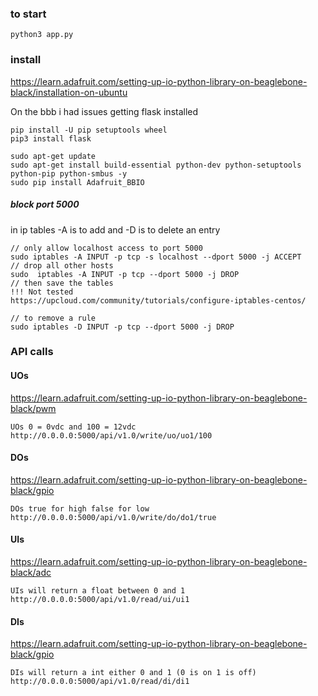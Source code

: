 
### to start
```
python3 app.py 
```

### install

https://learn.adafruit.com/setting-up-io-python-library-on-beaglebone-black/installation-on-ubuntu

On the bbb i had issues getting flask installed

```
pip install -U pip setuptools wheel
pip3 install flask
```


```
sudo apt-get update
sudo apt-get install build-essential python-dev python-setuptools python-pip python-smbus -y
sudo pip install Adafruit_BBIO
```


##### block port 5000

in ip tables -A is to add and -D is to delete an entry

```
// only allow localhost access to port 5000
sudo iptables -A INPUT -p tcp -s localhost --dport 5000 -j ACCEPT
// drop all other hosts
sudo  iptables -A INPUT -p tcp --dport 5000 -j DROP
// then save the tables
!!! Not tested
https://upcloud.com/community/tutorials/configure-iptables-centos/

// to remove a rule
sudo iptables -D INPUT -p tcp --dport 5000 -j DROP

```




### API calls

#### UOs
https://learn.adafruit.com/setting-up-io-python-library-on-beaglebone-black/pwm

```
UOs 0 = 0vdc and 100 = 12vdc
http://0.0.0.0:5000/api/v1.0/write/uo/uo1/100

```


#### DOs
https://learn.adafruit.com/setting-up-io-python-library-on-beaglebone-black/gpio

```
DOs true for high false for low
http://0.0.0.0:5000/api/v1.0/write/do/do1/true

```

#### UIs
https://learn.adafruit.com/setting-up-io-python-library-on-beaglebone-black/adc

```
UIs will return a float between 0 and 1
http://0.0.0.0:5000/api/v1.0/read/ui/ui1

```


#### DIs
https://learn.adafruit.com/setting-up-io-python-library-on-beaglebone-black/gpio

```
DIs will return a int either 0 and 1 (0 is on 1 is off)
http://0.0.0.0:5000/api/v1.0/read/di/di1

```